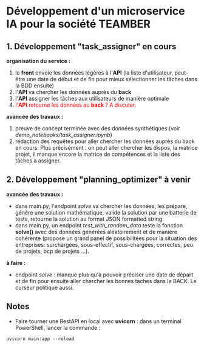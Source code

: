 # Développement d'un microservice IA pour la société TEAMBER



## 1. Développement "task_assigner" en cours

__organisation du service :__

1. le __front__ envoie les données légères à l'__API__ (la liste d'utilisateur, peut-être une date de début et de fin pour mieux sélectionner les tâches dans la BDD ensuite)
2. l'__API__ va chercher les données auprès du __back__
3. l'__API__ assigner les tâches aux utilisateurs de manière optimale
4. <span style="color:red"> l'__API__ retourne les données au __back__ ? A discuter.</span>

__avancée des travaux :__
1. preuve de concept terminée avec des données synthétiques (voir *demo_notebooks/task_assigner.ipynb*)
2. rédaction des requêtes pour aller chercher les données auprès du back en cours. Plus précisément : on peut aller chercher les dispos, la matrice projet, il manque encore la matrice de compétences et la liste des tâches à assigner.


## 2. Développement "planning_optimizer" à venir

__avancée des travaux :__
- dans main.py, l'endpoint *solve* va chercher les données, les prépare, génère une solution mathématique, valide la solution par une batterie de tests, retourne la solution au format JSON formatted string. 
- dans main.py, un endpoint *test_with_random_data* teste la fonction __solve()__ avec des données générées aléatoirement et de manière cohérente (propose un grand panel de possibilitées pour la situation des entreprises: surchargées, sous-effectif, sous-chargées, correctes, peu de projets, bcp de projets ...).

__à faire :__
- endpoint *solve* : manque plus qu'à pouvoir préciser une date de départ et de fin pour ensuite aller chercher les bonnes taches dans le BACK. Le curseur politique aussi.

## Notes

- Faire tourner une RestAPI en local avec __uvicorn__ : dans un terminal PowerShell, lancer la commande :
```
uvicorn main:app --reload
```